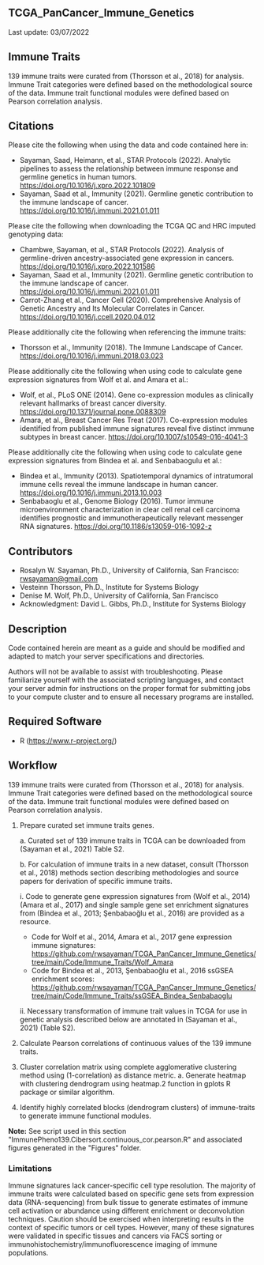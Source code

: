 ## TCGA_PanCancer_Immune_Genetics

Last update: 03/07/2022

## Immune Traits

139 immune traits were curated from (Thorsson et al., 2018) for analysis. Immune Trait categories were defined based on the methodological source of the data. Immune trait functional modules were defined based on Pearson correlation analysis.

## Citations
Please cite the following when using the data and code contained here in: 
* Sayaman, Saad, Heimann, et al., STAR Protocols (2022). Analytic pipelines to assess the relationship between immune response and germline genetics in human tumors. https://doi.org/10.1016/j.xpro.2022.101809
* Sayaman, Saad et al., Immunity (2021). Germline genetic contribution to the immune landscape of cancer. https://doi.org/10.1016/j.immuni.2021.01.011

Please cite the following when downloading the TCGA QC and HRC imputed genotyping data:
* Chambwe, Sayaman, et al., STAR Protocols (2022). Analysis of germline-driven ancestry-associated gene expression in cancers. https://doi.org/10.1016/j.xpro.2022.101586
* Sayaman, Saad et al., Immunity (2021). Germline genetic contribution to the immune landscape of cancer. https://doi.org/10.1016/j.immuni.2021.01.011
* Carrot-Zhang et al., Cancer Cell (2020). Comprehensive Analysis of Genetic Ancestry and Its Molecular Correlates in Cancer. https://doi.org/10.1016/j.ccell.2020.04.012

Please additionally cite the following when referencing the immune traits:
* Thorsson et al., Immunity (2018). The Immune Landscape of Cancer. https://doi.org/10.1016/j.immuni.2018.03.023
  
Please additionally cite the following when using code to calculate gene expression signatures from Wolf et al. and Amara et al.:
* Wolf, et al., PLoS ONE (2014). Gene co-expression modules as clinically relevant hallmarks of breast cancer diversity. https://doi.org/10.1371/journal.pone.0088309
* Amara, et al., Breast Cancer Res Treat (2017). Co-expression modules identified from published immune signatures reveal five distinct immune subtypes in breast cancer.  https://doi.org/10.1007/s10549-016-4041-3

Please additionally cite the following when using code to calculate gene expression signatures from Bindea et al. and Senbabaogulu et al.:
* Bindea et al., Immunity (2013). Spatiotemporal dynamics of intratumoral immune cells reveal the immune landscape in human cancer. https://doi.org/10.1016/j.immuni.2013.10.003
* Senbabaoglu et al., Genome Biology (2016). Tumor immune microenvironment characterization in clear cell renal cell carcinoma identifies prognostic and immunotherapeutically relevant messenger RNA signatures. https://doi.org/10.1186/s13059-016-1092-z

## Contributors
* Rosalyn W. Sayaman, Ph.D., University of California, San Francisco: rwsayaman@gmail.com
* Vesteinn Thorsson, Ph.D., Institute for Systems Biology
* Denise M. Wolf, Ph.D., University of California, San Francisco
* Acknowledgment: David L. Gibbs, Ph.D., Institute for Systems Biology


## Description
Code contained herein are meant as a guide and should be modified and adapted to match your server specifications and directories.

Authors will not be available to assist with troubleshooting. Please familiarize yourself with the associated scripting languages, and contact your server admin for instructions on the proper format for submitting jobs to your compute cluster and to ensure all necessary programs are installed.


## Required Software
* R (https://www.r-project.org/)


## Workflow

139 immune traits were curated from (Thorsson et al., 2018) for analysis. Immune Trait categories were defined based on the methodological source of the data. Immune trait functional modules were defined based on Pearson correlation analysis.

1.	Prepare curated set immune traits genes.

    a.	Curated set of 139 immune traits in TCGA can be downloaded from (Sayaman et al., 2021) Table S2. 
      
    b.	For calculation of immune traits in a new dataset, consult  (Thorsson et al., 2018) methods section describing methodologies and source papers for derivation of specific immune traits.	
            
    i. Code to generate gene expression signatures from (Wolf et al., 2014) (Amara et al., 2017) and single sample gene set enrichment signatures from (Bindea et al., 2013; Şenbabaoğlu et al., 2016) are provided as a resource.
    
    * Code for Wolf et al., 2014, Amara et al., 2017 gene expression immune signatures: https://github.com/rwsayaman/TCGA_PanCancer_Immune_Genetics/tree/main/Code/Immune_Traits/Wolf_Amara
    * Code for Bindea et al., 2013, Şenbabaoğlu et al., 2016 ssGSEA enrichment scores:
https://github.com/rwsayaman/TCGA_PanCancer_Immune_Genetics/tree/main/Code/Immune_Traits/ssGSEA_Bindea_Senbabaoglu
            
    ii. Necessary transformation of immune trait values in TCGA for use in genetic analysis described below are annotated in (Sayaman et al., 2021)  (Table S2).


2.	Calculate Pearson correlations of continuous values of the 139 immune traits. 
3.	Cluster correlation matrix using complete agglomerative clustering method using (1-correlation) as distance metric.
a.	Generate heatmap with clustering dendrogram using heatmap.2 function in gplots R package or similar algorithm.
4.	Identify highly correlated blocks (dendrogram clusters) of immune-traits to generate immune functional modules.

**Note:** 	See script used in this section "ImmunePheno139.Cibersort.continuous_cor.pearson.R" and associated figures generated in the "Figures" folder.


### Limitations
 
Immune signatures lack cancer-specific cell type resolution. The majority of immune traits were calculated based on specific gene sets from expression data (RNA-sequencing) from bulk tissue to generate estimates of immune cell activation or abundance using different enrichment or deconvolution techniques. Caution should be exercised when interpreting results in the context of specific tumors or cell types. However, many of these signatures were validated in specific tissues and cancers via FACS sorting or immunohistochemistry/immunofluorescence imaging of immune populations.

